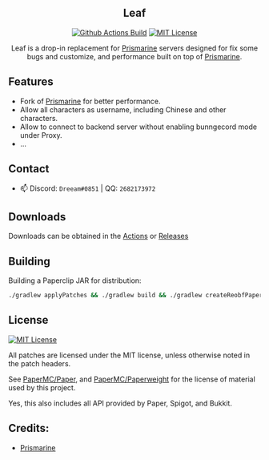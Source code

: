 <div align="center">

## Leaf

[![Github Actions Build](https://img.shields.io/github/workflow/status/Dreeam-qwq/Leaf/Build%20Leaf?style=flat-square)](https://github.com/Dreeam-qwq/Leaf/actions)
[![MIT License](https://img.shields.io/github/license/Dreeam-qwq/Leaf?style=flat-square)](LICENSE)

Leaf is a drop-in replacement for [Prismarine](https://github.com/PrismarineTeam/Prismarine) servers designed for fix some bugs and customize, and performance built on top of [Prismarine](https://github.com/PrismarineTeam/Prismarine).

</div>

## Features
- Fork of [Prismarine](https://github.com/PrismarineTeam/Prismarine) for better performance.
- Allow all characters as username, including Chinese and other characters.
- Allow to connect to backend server without enabling bunngecord mode under Proxy.
- ...

## Contact

- 📫 Discord: `Dreeam#0851` | QQ: `2682173972`


## Downloads

Downloads can be obtained in the [Actions](https://github.com/Dreeam-qwq/Leaf/actions) or [Releases](https://github.com/Dreeam-qwq/Leaf/releases)


## Building

Building a Paperclip JAR for distribution:

```bash
./gradlew applyPatches && ./gradlew build && ./gradlew createReobfPaperclipJar
```


## License
[![MIT License](https://img.shields.io/github/license/Dreeam-qwq/Leaf?style=flat-square)](LICENSE)

All patches are licensed under the MIT license, unless otherwise noted in the patch headers.

See [PaperMC/Paper](https://github.com/PaperMC/Paper), and [PaperMC/Paperweight](https://github.com/PaperMC/paperweight) for the license of material used by this project.

Yes, this also includes all API provided by Paper, Spigot, and Bukkit.


Credits:
-------------

- [Prismarine](https://github.com/PrismarineTeam/Prismarine)